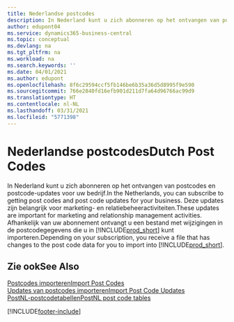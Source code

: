 ```yaml
---
title: Nederlandse postcodes
description: In Nederland kunt u zich abonneren op het ontvangen van postcodes en postcode-updates voor uw bedrijf. Deze updates zijn belangrijk voor marketing- en relatiebeheeractiviteiten.
author: edupont04
ms.service: dynamics365-business-central
ms.topic: conceptual
ms.devlang: na
ms.tgt_pltfrm: na
ms.workload: na
ms.search.keywords: ''
ms.date: 04/01/2021
ms.author: edupont
ms.openlocfilehash: 8f6c29594ccf5fb146be6b35a36d5d8995f9e590
ms.sourcegitcommit: 766e2840fd16efb901d211d7fa64d96766ac99d9
ms.translationtype: HT
ms.contentlocale: nl-NL
ms.lasthandoff: 03/31/2021
ms.locfileid: "5771398"
---
```

# <a name="dutch-post-codes"></a><span data-ttu-id="a88a5-104">Nederlandse postcodes</span><span class="sxs-lookup"><span data-stu-id="a88a5-104">Dutch Post Codes</span></span>

<span data-ttu-id="a88a5-105">In Nederland kunt u zich abonneren op het ontvangen van postcodes en postcode-updates voor uw bedrijf.</span><span class="sxs-lookup"><span data-stu-id="a88a5-105">In the Netherlands, you can subscribe to getting post codes and post code updates for your business.</span></span> <span data-ttu-id="a88a5-106">Deze updates zijn belangrijk voor marketing- en relatiebeheeractiviteiten.</span><span class="sxs-lookup"><span data-stu-id="a88a5-106">These updates are important for marketing and relationship management activities.</span></span> <span data-ttu-id="a88a5-107">Afhankelijk van uw abonnement ontvangt u een bestand met wijzigingen in de postcodegegevens die u in [!INCLUDE[prod_short](../../includes/prod_short.md)] kunt importeren.</span><span class="sxs-lookup"><span data-stu-id="a88a5-107">Depending on your subscription, you receive a file that has changes to the post code data for you to import into [!INCLUDE[prod_short](../../includes/prod_short.md)].</span></span>  

## <a name="see-also"></a><span data-ttu-id="a88a5-108">Zie ook</span><span class="sxs-lookup"><span data-stu-id="a88a5-108">See Also</span></span>

 [<span data-ttu-id="a88a5-109">Postcodes importeren</span><span class="sxs-lookup"><span data-stu-id="a88a5-109">Import Post Codes</span></span>](how-to-import-post-codes.md)  
 [<span data-ttu-id="a88a5-110">Updates van postcodes importeren</span><span class="sxs-lookup"><span data-stu-id="a88a5-110">Import Post Code Updates</span></span>](how-to-import-post-code-updates.md)  
 [<span data-ttu-id="a88a5-111">PostNL-postcodetabellen</span><span class="sxs-lookup"><span data-stu-id="a88a5-111">PostNL post code tables</span></span>](https://www.postnl.nl/zakelijke-oplossingen/procesoptimalisatie-met-dataoplossingen/postcodetabel/aanvragen)  


[!INCLUDE[footer-include](../../includes/footer-banner.md)]